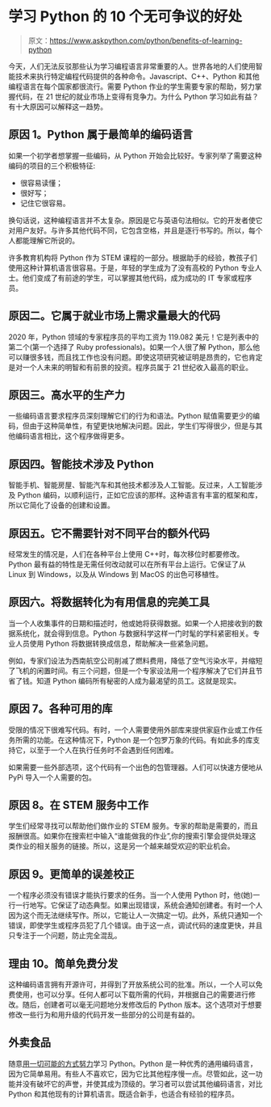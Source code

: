 # 学习 Python 的 10 个无可争议的好处

> 原文：<https://www.askpython.com/python/benefits-of-learning-python>

今天，人们无法反驳那些认为学习编程语言非常重要的人。世界各地的人们使用智能技术来执行特定编程代码提供的各种命令。Javascript、C++、Python 和其他编程语言在每个国家都很流行。需要 Python 作业的学生需要专家的帮助，努力掌握代码，在 21 世纪的就业市场上变得有竞争力。为什么 Python 学习如此有益？有十大原因可以解释这一趋势。

## 原因 1。Python 属于最简单的编码语言

如果一个初学者想掌握一些编码，从 Python 开始会比较好。专家列举了需要这种编码的项目的三个积极特征:

*   很容易读懂；
*   很好写；
*   记住它很容易。

换句话说，这种编程语言并不太复杂。原因是它与英语句法相似。它的开发者使它对用户友好。与许多其他代码不同，它包含空格，并且是逐行书写的。所以，每个人都能理解它所说的。

许多教育机构将 Python 作为 STEM 课程的一部分。根据助手的经验，教孩子们使用这种计算机语言很容易。于是，年轻的学生成为了没有高校的 Python 专业人士。他们变成了有前途的学生，可以掌握其他代码，成为成功的 IT 专家或程序员。

## 原因二。它属于就业市场上需求量最大的代码

2020 年，Python 领域的专家程序员的平均工资为 119.082 美元！它是列表中的第二个(第一个选择了 Ruby professionals)。如果一个人很了解 Python，那么他可以赚很多钱，而且找工作也没有问题。即使这项研究被证明是昂贵的，它也肯定是对一个人未来的明智和有前景的投资。程序员属于 21 世纪收入最高的职业。

## 原因三。高水平的生产力

一些编码语言要求程序员深刻理解它们的行为和语法。Python 赋值需要更少的编码，但由于这种简单性，有望更快地解决问题。因此，学生们写得很少，但是与其他编码语言相比，这个程序做得更多。

## 原因四。智能技术涉及 Python

智能手机、智能房屋、智能汽车和其他技术都涉及人工智能。反过来，人工智能涉及 Python 编码，以顺利运行，正如它应该的那样。这种语言有丰富的框架和库，所以它简化了设备的创建和设置。

## 原因五。它不需要针对不同平台的额外代码

经常发生的情况是，人们在各种平台上使用 C++时，每次移位时都要修改。Python 最有益的特性是无需任何改动就可以在所有平台上运行。它保证了从 Linux 到 Windows，以及从 Windows 到 MacOS 的出色可移植性。

## 原因六。将数据转化为有用信息的完美工具

当一个人收集事件的日期和描述时，他或她将获得数据。如果一个人把接收到的数据系统化，就会得到信息。Python 与数据科学这样一门时髦的学科紧密相关。专业人员使用 Python 将数据转换成信息，帮助解决一些紧急问题。

例如，专家们设法为西南航空公司削减了燃料费用，降低了空气污染水平，并缩短了飞机的闲置时间。有三个问题，但是一个专家设法用一个程序解决了它们并且节省了钱。知道 Python 编码所有秘密的人成为最渴望的员工。这就是现实。

## 原因 7。各种可用的库

受限的情况下很难写代码。有时，一个人需要使用外部库来提供家庭作业或工作任务所需的功能。在这种情况下，Python 是一个包罗万象的代码。有如此多的库支持它，以至于一个人在执行任务时不会遇到任何困难。

如果需要一些外部选项，这个代码有一个出色的包管理器。人们可以快速方便地从 PyPi 导入一个人需要的包。

## 原因 8。在 STEM 服务中工作

学生们经常寻找可以帮助他们做作业的 STEM 服务。专家的帮助是需要的，而且报酬很高。如果你在搜索栏中输入“谁能做我的作业”,你的搜索引擎会提供处理这类作业的相关服务的链接。所以，这是另一个越来越受欢迎的职业机会。

## 原因 9。更简单的误差校正

一个程序必须没有错误才能执行要求的任务。当一个人使用 Python 时，他(她)一行一行地写。它保证了动态典型。如果出现错误，系统会通知创建者。有时一个人因为这个而无法继续写作。所以，它能让人一次搞定一切。此外，系统只通知一个错误，即使学生或程序员犯了几个错误。由于这一点，调试代码的速度更快，并且只专注于一个问题，防止完全混乱。

## 理由 10。简单免费分发

这种编码语言拥有开源许可，并得到了开放系统公司的批准。所以，一个人可以免费使用，也可以分享。任何人都可以下载所需的代码，并根据自己的需要进行修改。随后，创建者可以毫无问题地分发修改后的 Python 版本。这个选项对于想要修改一些行为和用升级的代码开发一些部分的公司是有益的。

## 外卖食品

随意[用一切可能的方式努力](https://studyfrnd.com/learn-python-the-hard-way/)学习 Python。Python 是一种优秀的通用编码语言，因为它简单易用。有些人不喜欢它，因为它比其他程序慢一点。尽管如此，这一功能并没有破坏它的声誉，并使其成为顶级的。学习者可以尝试其他编码语言，对比 Python 和其他现有的计算机语言。既适合新手，也适合有经验的程序员。